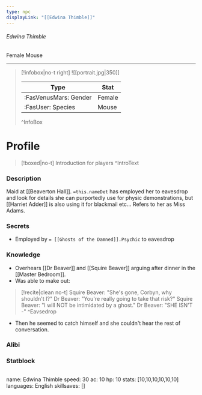 ```yaml
---
type: npc
displayLink: "[[Edwina Thimble]]"
---
```


###### Edwina Thimble
<span class="sub2">Female Mouse </span>
___

> [!infobox|no-t right]
> ![[portrait.jpg|350]]
>
> | Type | Stat |
> | ---- | ---- |
> | :FasVenusMars: Gender | Female |
> | :FasUser: Species | Mouse |
>^InfoBox

# Profile

> [!boxed|no-t]
> Introduction for players
>^IntroText

### Description
Maid at [[Beaverton Hall]]. `=this.nameDet` has employed her to eavesdrop and look for details she can purportedly use for physic demonstrations, but ⁠[[Harriet Adder]] is also using it for blackmail etc... Refers to her as Miss Adams.

### Secrets
- Employed by ⁠`= [[Ghosts of the Damned]].Psychic` to eavesdrop

### Knowledge
- Overhears [[Dr Beaver]] and [[Squire Beaver]] arguing after dinner in the [[Master Bedroom]].
- Was able to make out:
> [!recite|clean no-t]
>	  Squire Beaver: "She's gone, Corbyn, why shouldn't I?"
>	  Dr Beaver: "You're really going to take that risk?" 
>	  Squire Beaver: "I will NOT be intimidated by a ghost."
>	  Dr Beaver: "SHE ISN'T -"
>^Eavsedrop
- Then he seemed to catch himself and she couldn't hear the rest of conversation.

### Alibi 


### Statblock
>```statblock
name: Edwina Thimble
speed: 30
ac: 10
hp: 10
stats: [10,10,10,10,10,10]
languages: English
skillsaves: []